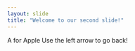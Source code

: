 ```yaml
---
layout: slide
title: "Welcome to our second slide!"
---
```

A for Apple
Use the left arrow to go back!
